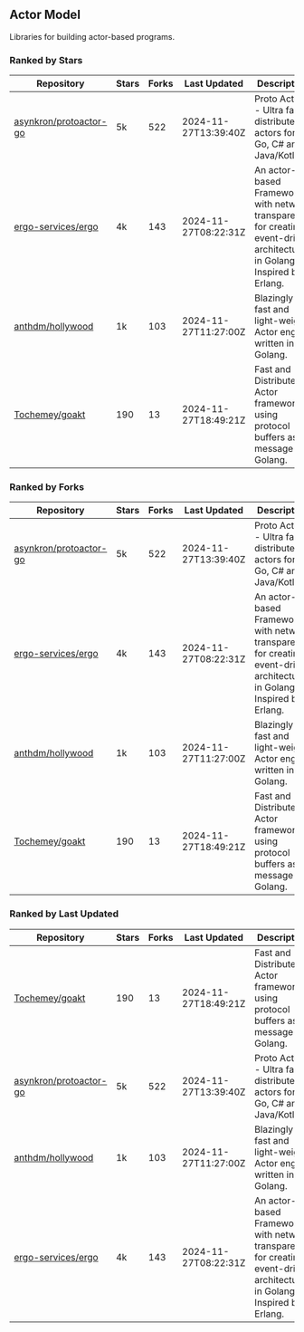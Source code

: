 ## Actor Model

Libraries for building actor-based programs.

### Ranked by Stars

| Repository | Stars | Forks | Last Updated | Description | 
|------------|-------|-------|--------------|-------------|
| [asynkron/protoactor-go](https://github.com/asynkron/protoactor-go) | 5k | 522 | 2024-11-27T13:39:40Z |  Proto Actor - Ultra fast distributed actors for Go, C# and Java/Kotlin. |
| [ergo-services/ergo](https://github.com/ergo-services/ergo) | 4k | 143 | 2024-11-27T08:22:31Z |  An actor-based Framework with network transparency for creating event-driven architecture in Golang. Inspired by Erlang. |
| [anthdm/hollywood](https://github.com/anthdm/hollywood) | 1k | 103 | 2024-11-27T11:27:00Z |  Blazingly fast and light-weight Actor engine written in Golang. |
| [Tochemey/goakt](https://github.com/Tochemey/goakt) | 190 | 13 | 2024-11-27T18:49:21Z |  Fast and Distributed Actor framework using protocol buffers as message for Golang. |

### Ranked by Forks

| Repository | Stars | Forks | Last Updated | Description | 
|------------|-------|-------|--------------|-------------|
| [asynkron/protoactor-go](https://github.com/asynkron/protoactor-go) | 5k | 522 | 2024-11-27T13:39:40Z |  Proto Actor - Ultra fast distributed actors for Go, C# and Java/Kotlin. |
| [ergo-services/ergo](https://github.com/ergo-services/ergo) | 4k | 143 | 2024-11-27T08:22:31Z |  An actor-based Framework with network transparency for creating event-driven architecture in Golang. Inspired by Erlang. |
| [anthdm/hollywood](https://github.com/anthdm/hollywood) | 1k | 103 | 2024-11-27T11:27:00Z |  Blazingly fast and light-weight Actor engine written in Golang. |
| [Tochemey/goakt](https://github.com/Tochemey/goakt) | 190 | 13 | 2024-11-27T18:49:21Z |  Fast and Distributed Actor framework using protocol buffers as message for Golang. |

### Ranked by Last Updated

| Repository | Stars | Forks | Last Updated | Description | 
|------------|-------|-------|--------------|-------------|
| [Tochemey/goakt](https://github.com/Tochemey/goakt) | 190 | 13 | 2024-11-27T18:49:21Z |  Fast and Distributed Actor framework using protocol buffers as message for Golang. |
| [asynkron/protoactor-go](https://github.com/asynkron/protoactor-go) | 5k | 522 | 2024-11-27T13:39:40Z |  Proto Actor - Ultra fast distributed actors for Go, C# and Java/Kotlin. |
| [anthdm/hollywood](https://github.com/anthdm/hollywood) | 1k | 103 | 2024-11-27T11:27:00Z |  Blazingly fast and light-weight Actor engine written in Golang. |
| [ergo-services/ergo](https://github.com/ergo-services/ergo) | 4k | 143 | 2024-11-27T08:22:31Z |  An actor-based Framework with network transparency for creating event-driven architecture in Golang. Inspired by Erlang. |

